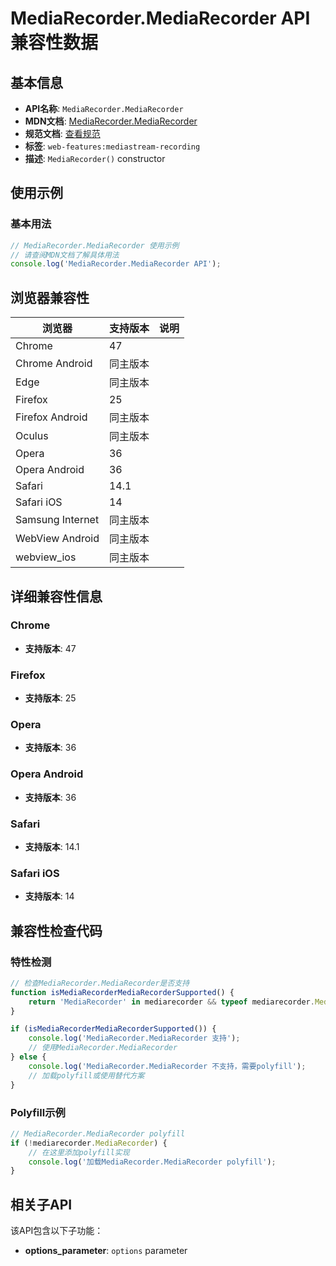 # MediaRecorder.MediaRecorder API 兼容性数据

## 基本信息

- **API名称**: `MediaRecorder.MediaRecorder`
- **MDN文档**: [MediaRecorder.MediaRecorder](https://developer.mozilla.org/docs/Web/API/MediaRecorder/MediaRecorder)
- **规范文档**: [查看规范](https://w3c.github.io/mediacapture-record/#dom-mediarecorder-mediarecorder)
- **标签**: `web-features:mediastream-recording`
- **描述**: `MediaRecorder()` constructor

## 使用示例

### 基本用法

```javascript
// MediaRecorder.MediaRecorder 使用示例
// 请查阅MDN文档了解具体用法
console.log('MediaRecorder.MediaRecorder API');
```

## 浏览器兼容性

| 浏览器 | 支持版本 | 说明 |
|--------|----------|------|
| Chrome | 47 |  |
| Chrome Android | 同主版本 |  |
| Edge | 同主版本 |  |
| Firefox | 25 |  |
| Firefox Android | 同主版本 |  |
| Oculus | 同主版本 |  |
| Opera | 36 |  |
| Opera Android | 36 |  |
| Safari | 14.1 |  |
| Safari iOS | 14 |  |
| Samsung Internet | 同主版本 |  |
| WebView Android | 同主版本 |  |
| webview_ios | 同主版本 |  |

## 详细兼容性信息

### Chrome

- **支持版本**: 47

### Firefox

- **支持版本**: 25

### Opera

- **支持版本**: 36

### Opera Android

- **支持版本**: 36

### Safari

- **支持版本**: 14.1

### Safari iOS

- **支持版本**: 14

## 兼容性检查代码

### 特性检测

```javascript
// 检查MediaRecorder.MediaRecorder是否支持
function isMediaRecorderMediaRecorderSupported() {
    return 'MediaRecorder' in mediarecorder && typeof mediarecorder.MediaRecorder === 'function';
}

if (isMediaRecorderMediaRecorderSupported()) {
    console.log('MediaRecorder.MediaRecorder 支持');
    // 使用MediaRecorder.MediaRecorder
} else {
    console.log('MediaRecorder.MediaRecorder 不支持，需要polyfill');
    // 加载polyfill或使用替代方案
}
```

### Polyfill示例

```javascript
// MediaRecorder.MediaRecorder polyfill
if (!mediarecorder.MediaRecorder) {
    // 在这里添加polyfill实现
    console.log('加载MediaRecorder.MediaRecorder polyfill');
}
```

## 相关子API

该API包含以下子功能：

- **options_parameter**: `options` parameter

